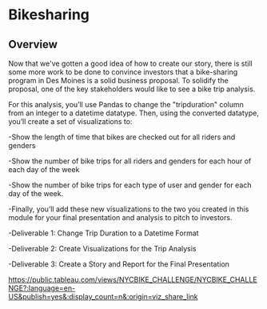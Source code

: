 # Bikesharing

## Overview
Now that we've gotten a good idea of how to create our story, there is still some more work to be done to convince investors that a bike-sharing program in Des Moines is a solid business proposal. To solidify the proposal, one of the key stakeholders would like to see a bike trip analysis.

For this analysis, you’ll use Pandas to change the "tripduration" column from an integer to a datetime datatype. Then, using the converted datatype, you’ll create a set of visualizations to:

-Show the length of time that bikes are checked out for all riders and genders

-Show the number of bike trips for all riders and genders for each hour of each day of the week

-Show the number of bike trips for each type of user and gender for each day of the week.

-Finally, you’ll add these new visualizations to the two you created in this module for your final presentation and analysis to pitch to investors.

-Deliverable 1: Change Trip Duration to a Datetime Format

-Deliverable 2: Create Visualizations for the Trip Analysis

-Deliverable 3: Create a Story and Report for the Final Presentation




https://public.tableau.com/views/NYCBIKE_CHALLENGE/NYCBIKE_CHALLENGE?:language=en-US&publish=yes&:display_count=n&:origin=viz_share_link
